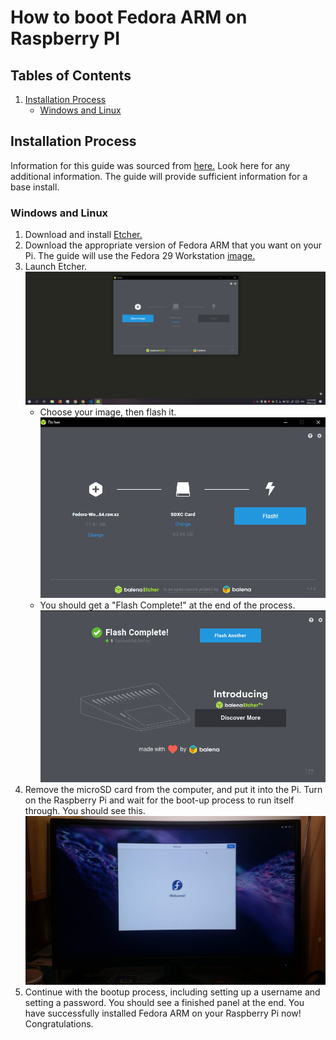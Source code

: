 # How to boot Fedora ARM on Raspberry PI

## Tables of Contents

1. [Installation Process](https://github.com/K-zhao/Google-code-in/blob/master/Booting-Fedora-On-Raspberry-Pi/Readme.md#installation-process)
    - [Windows and Linux](https://github.com/K-zhao/Google-code-in/blob/master/Booting-Fedora-On-Raspberry-Pi/Readme.md#windows)

## Installation Process
Information for this guide was sourced from [here.](https://fedoraproject.org/wiki/Architectures/ARM/Raspberry_Pi#Introduction)
Look here for any additional information. The guide will provide sufficient information for a base install.

### Windows and Linux
1. Download and install [Etcher.](https://www.balena.io/etcher/)
2. Download the appropriate version of Fedora ARM that you want on your Pi. The guide will use the Fedora 29 Workstation [image.](https://fedoraproject.org/wiki/Architectures/ARM/Raspberry_Pi#aarch64_supported_images_for_Raspberry_Pi_3)
3.  Launch Etcher. ![Etcher](https://github.com/K-zhao/Google-code-in/blob/master/Booting-Fedora-On-Raspberry-Pi/Screenshot.PNG)
    - Choose your image, then flash it. ![Etcher](https://github.com/K-zhao/Google-code-in/blob/master/Booting-Fedora-On-Raspberry-Pi/Screenshot2.PNG)
    - You should get a "Flash Complete!" at the end of the process. ![Etcher](https://github.com/K-zhao/Google-code-in/blob/master/Booting-Fedora-On-Raspberry-Pi/Screenshot3.png)
4. Remove the microSD card from the computer, and put it into the Pi. Turn on the Raspberry Pi and wait for the boot-up process to run itself through. You should see this. ![Raspberry](https://github.com/K-zhao/Google-code-in/blob/master/Booting-Fedora-On-Raspberry-Pi/Screenshot4.jpg)
5. Continue with the bootup process, including setting up a username and setting a password. You should see a finished panel at the end. You have successfully installed Fedora ARM on your Raspberry Pi now! Congratulations.